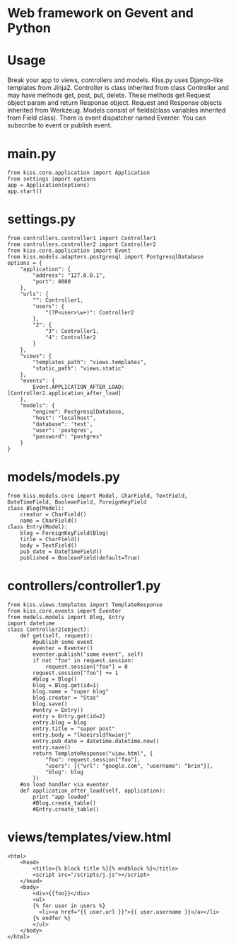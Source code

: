 # Web framework on Gevent and Python

# Usage

Break your app to views, controllers and models.
Kiss.py uses Django-like templates from Jinja2.
Controller is class inherited from class Controller and may have methods get, post, put, delete.
These methods get Request object param and return Response object.
Request and Response objects inherited from Werkzeug.
Models consist of fields(class variables inherited from Field class).
There is event dispatcher named Eventer. You can subscribe to event
or publish event.

# main.py

	from kiss.core.application import Application
	from settings import options
	app = Application(options)
	app.start()

# settings.py

	from controllers.controller1 import Controller1
	from controllers.controller2 import Controller2
	from kiss.core.application import Event
	from kiss.models.adapters.postgresql import PostgresqlDatabase
	options = {
		"application": {
			"address": "127.0.0.1",
			"port": 8080
		},
		"urls": {
			"": Controller1,
			"users": {
				"(?P<user>\w+)": Controller2
			},
			"2": {
				"3": Controller1,
				"4": Controller2
			}
		},
		"views": {
			"templates_path": "views.templates",
			"static_path": "views.static"
		},
		"events": {
			Event.APPLICATION_AFTER_LOAD: [Controller2.application_after_load]
		},
		"models": {
			"engine": PostgresqlDatabase,
			"host": "localhost",
			"database": 'test',
			"user": 'postgres',
			"password": "postgres"
		}
	}
	
# models/models.py

	from kiss.models.core import Model, CharField, TextField, DateTimeField, BooleanField, ForeignKeyField
	class Blog(Model):
		creator = CharField()
		name = CharField()
	class Entry(Model):
		blog = ForeignKeyField(Blog)
		title = CharField()
		body = TextField()
		pub_date = DateTimeField()
		published = BooleanField(default=True)

# controllers/controller1.py

	from kiss.views.templates import TemplateResponse
	from kiss.core.events import Eventer
	from models.models import Blog, Entry
	import datetime	
	class Controller2(object):
		def get(self, request):
			#publish some event
			eventer = Eventer()
			eventer.publish("some event", self)
			if not "foo" in request.session:
				request.session["foo"] = 0
			request.session["foo"] += 1
			#blog = Blog()
			blog = Blog.get(id=1)
			blog.name = "super blog"
			blog.creator = "Stas"
			blog.save()
			#entry = Entry()
			entry = Entry.get(id=2)
			entry.blog = blog
			entry.title = "super post"
			entry.body = "lkoeirsldfkwierj"
			entry.pub_date = datetime.datetime.now()
			entry.save()
			return TemplateResponse("view.html", {
				"foo": request.session["foo"], 
				"users": [{"url": "google.com", "username": "brin"}],
				"blog": blog
			})		
		#on load handler via eventer
		def application_after_load(self, application):
			print "app loaded"
			#Blog.create_table()
			#Entry.create_table()

# views/templates/view.html
	
	<html>
		<head>
			<title>{% block title %}{% endblock %}</title>
			<script src="/scripts/j.js"></script>
		</head>
		<body>
			<div>{{foo}}</div>
			<ul>
			{% for user in users %}
			  <li><a href="{{ user.url }}">{{ user.username }}</a></li>
			{% endfor %}
			</ul>
		</body>
	</html>
